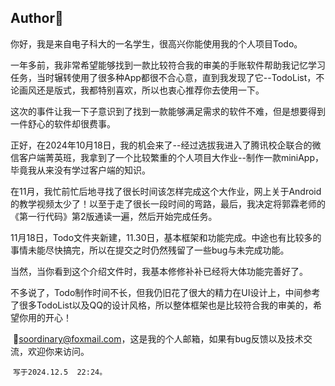 ## Author🤗

​	你好，我是来自电子科大的一名学生，很高兴你能使用我的个人项目Todo。

​	一年多前，我非常希望能够找到一款比较符合我的审美的手账软件帮助我记忆学习任务，当时辗转使用了很多种App都很不合心意，直到我发现了它--TodoList，不论画风还是版式，我都特别喜欢，所以也衷心推荐你去使用一下。

​	这次的事件让我一下子意识到了找到一款能够满足需求的软件不难，但是想要得到一件舒心的软件却很费事。

​	正好，在2024年10月18日，我的机会来了--经过选拔我进入了腾讯校企联合的微信客户端菁英班，我拿到了一个比较繁重的个人项目大作业--制作一款miniApp，毕竟我从来没有学过客户端的知识。

​	在11月，我忙前忙后地寻找了很长时间该怎样完成这个大作业，网上关于Android的教学视频太少了！以至于走了很长一段时间的弯路，最后，我决定将郭霖老师的《第一行代码》第2版通读一遍，然后开始完成任务。

​	11月18日，Todo文件夹新建，11.30日，基本框架和功能完成。中途也有比较多的事情未能尽快搞完，所以在提交之时仍然残留了一些bug与未完成功能。

​	当然，当你看到这个介绍文件时，我基本修修补补已经将大体功能完善好了。

​	不多说了，Todo制作时间不长，但我仍旧花了很大的精力在UI设计上，中间参考了很多TodoList以及QQ的设计风格，所以整体框架也是比较符合我的审美的，希望你用的开心！

​	💁soordinary@foxmail.com，这是我的个人邮箱，如果有bug反馈以及技术交流，欢迎你来访问。

​	```写于2024.12.5  22:24。```